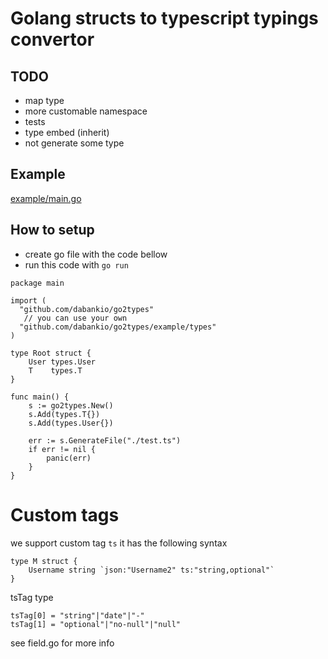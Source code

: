 # Golang structs to typescript typings convertor

## TODO
- map type
- more customable namespace
- tests
- type embed (inherit)
- not generate some type

## Example

[example/main.go](example/main.go)

## How to setup

- create go file with the code bellow
- run this code with `go run`

```golang
package main

import (
  "github.com/dabankio/go2types"
   // you can use your own
  "github.com/dabankio/go2types/example/types"
)

type Root struct {
	User types.User
	T    types.T
}

func main() {
	s := go2types.New()
	s.Add(types.T{})
	s.Add(types.User{})

	err := s.GenerateFile("./test.ts")
	if err != nil {
		panic(err)
	}
}
```

# Custom tags

we support custom tag `ts` it has the following syntax

```
type M struct {
	Username string `json:"Username2" ts:"string,optional"`
}
```

tsTag type

```
tsTag[0] = "string"|"date"|"-"
tsTag[1] = "optional"|"no-null"|"null"
```

see field.go for more info
